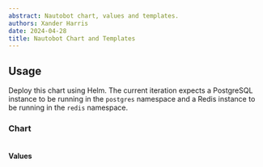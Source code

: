 ```yaml
---
abstract: Nautobot chart, values and templates.
authors: Xander Harris
date: 2024-04-28
title: Nautobot Chart and Templates
---
```


## Usage

Deploy this chart using Helm. The current iteration expects a PostgreSQL
instance to be running in the `postgres` namespace and a Redis instance to be
running in the `redis` namespace.

### Chart

```{autoyaml} nautobot/Chart.yaml
```

#### Values

```{autoyaml} nautobot/values.yaml
```
